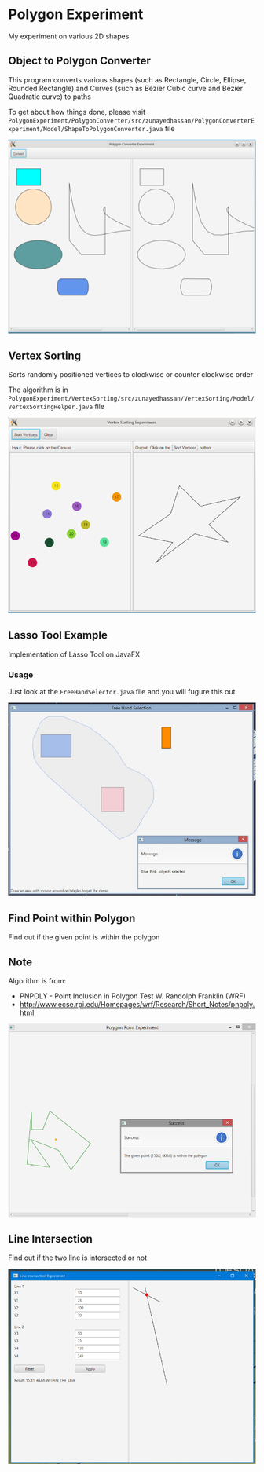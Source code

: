 # Polygon Experiment
My experiment on various 2D shapes

## Object to Polygon Converter

This program converts various shapes (such as Rectangle, Circle, Ellipse, Rounded Rectangle) and Curves (such as Bézier Cubic curve and Bézier Quadratic curve) to paths

To get about how things done, please visit ```PolygonExperiment/PolygonConverter/src/zunayedhassan/PolygonConverterExperiment/Model/ShapeToPolygonConverter.java``` file

![Object to polygon converter preview](https://raw.githubusercontent.com/zunayedhassan/PolygonExperiment/master/PolygonConverter/preview.png)

## Vertex Sorting
Sorts randomly positioned vertices to clockwise or counter clockwise order

The algorithm is in ```PolygonExperiment/VertexSorting/src/zunayedhassan/VertexSorting/Model/VertexSortingHelper.java``` file

![Vertex Sorting preview](https://raw.githubusercontent.com/zunayedhassan/PolygonExperiment/master/VertexSorting/preview.png)

## Lasso Tool Example
Implementation of Lasso Tool on JavaFX

### Usage ###
Just look at the ```FreeHandSelector.java``` file and you will fugure this out.

![Lasso tool preview](https://raw.githubusercontent.com/zunayedhassan/PolygonExperiment/master/LassoTool/preview.jpg)

## Find Point within Polygon
Find out if the given point is within the polygon

## Note ##
Algorithm is from:
* PNPOLY - Point Inclusion in Polygon Test W. Randolph Franklin (WRF) 
* http://www.ecse.rpi.edu/Homepages/wrf/Research/Short_Notes/pnpoly.html

![Find Point within Polygon ScreenShot](https://github.com/zunayedhassan/PolygonExperiment/blob/master/FindPointWithinPolygon/preview.png?raw=true)

## Line Intersection

Find out if the two line is intersected or not

![Line Intersection](https://github.com/zunayedhassan/PolygonExperiment/blob/master/LineIntersection/preview.png)
